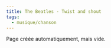 ```yaml
---
title: The Beatles - Twist and shout
tags:
  - musique/chanson
---
```


Page créée automatiquement, mais vide.

